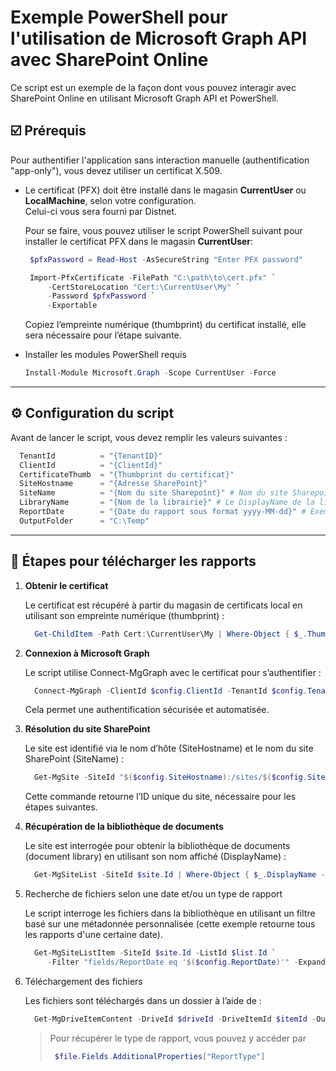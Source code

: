 ﻿# Exemple PowerShell pour l'utilisation de Microsoft Graph API avec SharePoint Online

Ce script est un exemple de la façon dont vous pouvez interagir avec SharePoint Online en utilisant Microsoft Graph API et PowerShell.

## :ballot_box_with_check: Prérequis
Pour authentifier l'application sans interaction manuelle (authentification "app-only"), vous devez utiliser un certificat X.509.

- Le certificat (PFX) doit être installé dans le magasin **CurrentUser** ou **LocalMachine**, selon votre configuration.  
  Celui-ci vous sera fourni par Distnet. 
  
  Pour se faire, vous pouvez utiliser le script PowerShell suivant pour installer le certificat PFX dans le magasin **CurrentUser**:
  ```powershell
   $pfxPassword = Read-Host -AsSecureString "Enter PFX password"

   Import-PfxCertificate -FilePath "C:\path\to\cert.pfx" `
       -CertStoreLocation "Cert:\CurrentUser\My" `
       -Password $pfxPassword `
       -Exportable
   ```

   Copiez l’empreinte numérique (thumbprint) du certificat installé, elle sera nécessaire pour l’étape suivante.

- Installer les modules PowerShell requis
  ```powershell
  Install-Module Microsoft.Graph -Scope CurrentUser -Force
  ```

---
## :gear: Configuration du script
Avant de lancer le script, vous devez remplir les valeurs suivantes :

```powershell
  TenantId          = "{TenantID}"
  ClientId          = "{ClientId}"
  CertificateThumb  = "{Thumbprint du certificat}"
  SiteHostname      = "{Adresse SharePoint}"
  SiteName          = "{Nom du site Sharepoint}" # Nom du site Sharepoint (celui qu'on retrouve dans l'URL)
  LibraryName       = "{Nom de la librairie}" # Le DisplayName de la librairie Sharepoint (Par défaut "Rapports")
  ReportDate        = "{Date du rapport sous format yyyy-MM-dd}" # Exemple: "2025-07-17"
  OutputFolder      = "C:\Temp"
```

---

## :rocket: Étapes pour télécharger les rapports
1. **Obtenir le certificat**

   Le certificat est récupéré à partir du magasin de certificats local en utilisant son empreinte numérique (thumbprint) :
   ```powershell
     Get-ChildItem -Path Cert:\CurrentUser\My | Where-Object { $_.Thumbprint -eq $config.CertificateThumb }
   ```

2. **Connexion à Microsoft Graph**

   Le script utilise Connect-MgGraph avec le certificat pour s’authentifier :
   ```powershell
     Connect-MgGraph -ClientId $config.ClientId -TenantId $config.TenantId -Certificate $certificate
   ```
   Cela permet une authentification sécurisée et automatisée.

3. **Résolution du site SharePoint**

   Le site est identifié via le nom d’hôte (SiteHostname) et le nom du site SharePoint (SiteName) :
   ```powershell
     Get-MgSite -SiteId "$($config.SiteHostname):/sites/$($config.SiteName)"  
   ```

   Cette commande retourne l’ID unique du site, nécessaire pour les étapes suivantes.

4. **Récupération de la bibliothèque de documents**
 
   Le site est interrogée pour obtenir la bibliothèque de documents (document library) en utilisant son nom affiché (DisplayName) :

   ```powershell
     Get-MgSiteList -SiteId $site.Id | Where-Object { $_.DisplayName -eq $config.LibraryName }
   ```

5. Recherche de fichiers selon une date et/ou un type de rapport

   Le script interroge les fichiers dans la bibliothèque en utilisant un filtre basé sur une métadonnée personnalisée (cette exemple retourne tous les rapports d'une certaine date).
 
   ```powershell
     Get-MgSiteListItem -SiteId $site.Id -ListId $list.Id `
        -Filter "fields/ReportDate eq '$($config.ReportDate)'" -ExpandProperty "driveItem"
    ```

6. Téléchargement des fichiers

   Les fichiers sont téléchargés dans un dossier à l’aide de :

   ```powershell
     Get-MgDriveItemContent -DriveId $driveId -DriveItemId $itemId -OutFile $outPath
   ```

   > Pour récupérer le type de rapport, vous pouvez y accéder par
   > ```powershell
   >  $file.Fields.AdditionalProperties["ReportType"]
   > ```